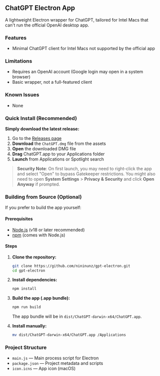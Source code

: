 ## ChatGPT Electron App

A lightweight Electron wrapper for ChatGPT, tailored for Intel Macs that can't run the official OpenAI desktop app.

### Features
- Minimal ChatGPT client for Intel Macs not supported by the official app

### Limitations
- Requires an OpenAI account (Google login may open in a system browser)
- Basic wrapper, not a full-featured client

### Known Issues
- None

### Quick Install (Recommended)

**Simply download the latest release:**
1. Go to the [Releases page](https://github.com/nininunz/gpt-electron/releases)
1. **Download** the `ChatGPT.dmg` file from the assets
2. **Open** the downloaded DMG file
3. **Drag** ChatGPT.app to your Applications folder
4. **Launch** from Applications or Spotlight search

> **Security Note**: On first launch, you may need to right-click the app and select "Open" to bypass Gatekeeper restrictions. You might also need to open **System Settings** > **Privacy & Security** and click **Open Anyway** if prompted.

### Building from Source (Optional)

If you prefer to build the app yourself:

#### Prerequisites
- [Node.js](https://nodejs.org/) (v18 or later recommended)
- [npm](https://www.npmjs.com/) (comes with Node.js)

#### Steps
1. **Clone the repository:**
   ```bash
   git clone https://github.com/nininunz/gpt-electron.git
   cd gpt-electron
   ```

2. **Install dependencies:**
   ```bash
   npm install
   ```

3. **Build the app (.app bundle):**
   ```bash
   npm run build
   ```
   The app bundle will be in `dist/ChatGPT-darwin-x64/ChatGPT.app`.

4. **Install manually:**
   ```bash
   mv dist/ChatGPT-darwin-x64/ChatGPT.app /Applications
   ```

### Project Structure
- `main.js` — Main process script for Electron
- `package.json` — Project metadata and scripts
- `icon.icns` — App icon (macOS)